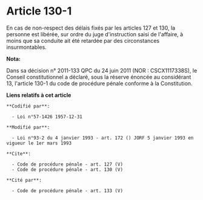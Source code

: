 # Article 130-1

En cas de non-respect des délais fixés par les articles 127 et 130, la personne est libérée, sur ordre du juge d'instruction
saisi de l'affaire, à moins que sa conduite ait été retardée par des circonstances insurmontables.

**Nota:**

Dans sa décision n° 2011-133 QPC du 24 juin 2011 (NOR : CSCX1117338S), le Conseil constitutionnel a déclaré, sous la réserve
énoncée au considérant 13, l'article 130-1 du code de procédure pénale conforme à la Constitution.

**Liens relatifs à cet article**

	**Codifié par**:

	  - Loi n°57-1426 1957-12-31

	**Modifié par**:

	  - Loi n°93-2 du 4 janvier 1993 - art. 172 () JORF 5 janvier 1993 en vigueur le 1er mars 1993

	**Cite**:

	  - Code de procédure pénale - art. 127 (V)
	  - Code de procédure pénale - art. 130 (V)

	**Cité par**:

	  - Code de procédure pénale - art. 133 (V)
